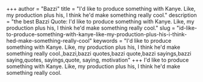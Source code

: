+++
author = "Bazzi"
title = "I'd like to produce something with Kanye. Like, my production plus his, I think he'd make something really cool."
description = "the best Bazzi Quote: I'd like to produce something with Kanye. Like, my production plus his, I think he'd make something really cool."
slug = "id-like-to-produce-something-with-kanye-like-my-production-plus-his-i-think-hed-make-something-really-cool"
keywords = "I'd like to produce something with Kanye. Like, my production plus his, I think he'd make something really cool.,bazzi,bazzi quotes,bazzi quote,bazzi sayings,bazzi saying,quotes, sayings,quote, saying, motivation"
+++
I'd like to produce something with Kanye. Like, my production plus his, I think he'd make something really cool.
